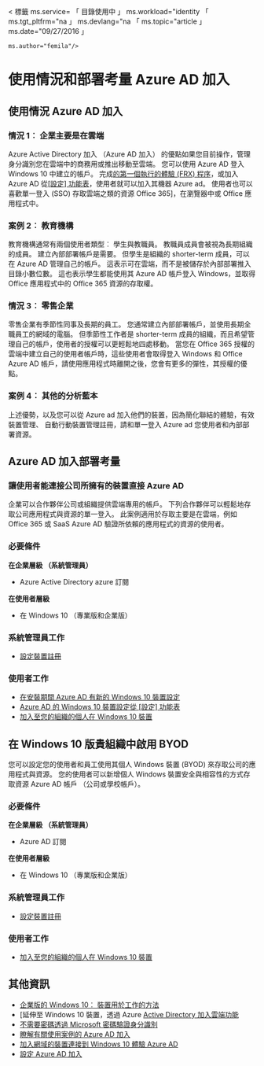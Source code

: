 <properties
    pageTitle="使用情況和部署考量 Azure AD 加入 |Microsoft Azure"
    description="說明如何系統管理員設定 Azure AD 加入及其使用者 （員工、 學生與其他使用者）。 同時也討論使用 Azure AD 加入不同的真實案例。"
    services="active-directory"
    documentationCenter=""
    authors="femila"
    manager="swadhwa"
    editor=""
    tags="azure-classic-portal"/>

< 標籤 ms.service= 「 目錄使用中 」 ms.workload="identity 「 ms.tgt_pltfrm="na 」 ms.devlang="na 「 ms.topic="article 」 ms.date="09/27/2016 」

    ms.author="femila"/>

# <a name="usage-scenarios-and-deployment-considerations-for-azure-ad-join"></a>使用情況和部署考量 Azure AD 加入

## <a name="usage-scenarios-for-azure-ad-join"></a>使用情況 Azure AD 加入
### <a name="scenario-1-businesses-largely-in-the-cloud"></a>情況 1︰ 企業主要是在雲端

Azure Active Directory 加入 （Azure AD 加入） 的優點如果您目前操作，管理身分識別您在雲端中的商務用或推出移動至雲端。 您可以使用 Azure AD 登入 Windows 10 中建立的帳戶。 完成[的第一個執行的體驗 (FRX) 程序](active-directory-azureadjoin-user-frx.md)，或加入 Azure AD 從[[設定] 功能表](active-directory-azureadjoin-user-upgrade.md)，使用者就可以加入其機器 Azure ad。  使用者也可以喜歡單一登入 (SSO) 存取雲端之類的資源 Office 365]，在瀏覽器中或 Office 應用程式中。

### <a name="scenario-2-educational-institutions"></a>案例 2︰ 教育機構

教育機構通常有兩個使用者類型︰ 學生與教職員。 教職員成員會被視為長期組織的成員。 建立內部部署帳戶是需要。 但學生是組織的 shorter-term 成員，可以在 Azure AD 管理自己的帳戶。 這表示可在雲端，而不是被儲存於內部部署推入目錄小數位數。 這也表示學生都能使用其 Azure AD 帳戶登入 Windows，並取得 Office 應用程式中的 Office 365 資源的存取權。

### <a name="scenario-3-retail-businesses"></a>情況 3︰ 零售企業

零售企業有季節性同事及長期的員工。 您通常建立內部部署帳戶，並使用長期全職員工的網域的電腦。 但季節性工作者是 shorter-term 成員的組織，而且希望管理自己的帳戶，使用者的授權可以更輕鬆地四處移動。 當您在 Office 365 授權的雲端中建立自己的使用者帳戶時，這些使用者會取得登入 Windows 和 Office Azure AD 帳戶，請使用應用程式時離開之後，您會有更多的彈性，其授權的優點。

### <a name="scenario-4-additional-scenarios"></a>案例 4︰ 其他的分析藍本

上述優勢，以及您可以從 Azure ad 加入他們的裝置，因為簡化聯結的體驗，有效裝置管理、 自動行動裝置管理註冊，請和單一登入 Azure ad 您使用者和內部部署資源。  


## <a name="deployment-considerations-for-azure-ad-join"></a>Azure AD 加入部署考量

### <a name="enable-your-users-to-join-a-company-owned-device-directly-to-azure-ad"></a>讓使用者能連接公司所擁有的裝置直接 Azure AD


企業可以合作夥伴公司或組織提供雲端專用的帳戶。 下列合作夥伴可以輕鬆地存取公司應用程式與資源的單一登入。 此案例適用於存取主要是在雲端，例如 Office 365 或 SaaS Azure AD 驗證所依賴的應用程式的資源的使用者。

### <a name="prerequisites"></a>必要條件
**在企業層級 （系統管理員）**

*   Azure Active Directory azure 訂閱  

**在使用者層級**

*   在 Windows 10 （專業版和企業版）

### <a name="administrator-tasks"></a>系統管理員工作
* [設定裝置註冊](active-directory-azureadjoin-setup.md)

### <a name="user-tasks"></a>使用者工作
* [在安裝期間 Azure AD 有新的 Windows 10 裝置設定](active-directory-azureadjoin-user-frx.md)
* [Azure AD 的 Windows 10 裝置設定從 [設定] 功能表](active-directory-azureadjoin-user-upgrade.md)
* [加入至您的組織的個人在 Windows 10 裝置](active-directory-azureadjoin-personal-device.md)



## <a name="enable-byod-in-your-organization-for-windows-10"></a>在 Windows 10 版貴組織中啟用 BYOD
您可以設定您的使用者和員工使用其個人 Windows 裝置 (BYOD) 來存取公司的應用程式與資源。 您的使用者可以新增個人 Windows 裝置安全與相容性的方式存取資源 Azure AD 帳戶 （公司或學校帳戶）。

### <a name="prerequisites"></a>必要條件
**在企業層級 （系統管理員）**

*   Azure AD 訂閱

**在使用者層級**

*   在 Windows 10 （專業版和企業版）


### <a name="administrator-tasks"></a>系統管理員工作

* [設定裝置註冊](active-directory-azureadjoin-setup.md)

### <a name="user-tasks"></a>使用者工作
* [加入至您的組織的個人在 Windows 10 裝置](active-directory-azureadjoin-personal-device.md)


## <a name="additional-information"></a>其他資訊
* [企業版的 Windows 10︰ 裝置用於工作的方法](active-directory-azureadjoin-windows10-devices-overview.md)
* [延伸至 Windows 10 裝置，透過 Azure [Active Directory 加入雲端功能](active-directory-azureadjoin-user-upgrade.md)
* [不需要密碼透過 Microsoft 密碼驗證身分識別](active-directory-azureadjoin-passport.md)
* [瞭解有關使用案例的 Azure AD 加入](active-directory-azureadjoin-deployment-aadjoindirect.md)
* [加入網域的裝置連接到 Windows 10 體驗 Azure AD](active-directory-azureadjoin-devices-group-policy.md)
* [設定 Azure AD 加入](active-directory-azureadjoin-setup.md)
